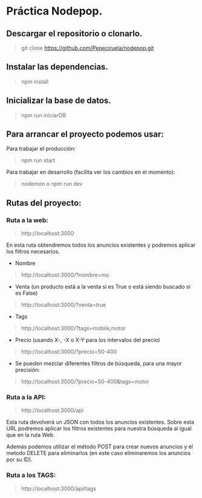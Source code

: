 # Práctica Nodepop.

## Descargar el repositorio o clonarlo.
> git clone https://github.com/Pepeciruela/nodepop.git

## Instalar las dependencias.

> npm install

## Inicializar la base de datos.

> npm run iniciarDB

## Para arrancar el proyecto podemos usar:

Para trabajar el producción:

> npm run start

Para trabajar en desarrollo (facilita ver los cambios en el momento):

> nodemon 
o
> npm run dev

## Rutas del proyecto:

### Ruta a la web:

> http://localhost:3000

En esta ruta obtendremos todos los anuncios existentes y podremos aplicar los filtros necesarios.

* Nombre
> http://localhost:3000/?nombre=mo
* Venta (un producto está a la venta si es True o está siendo buscado si es False)
> http://localhost:3000/?venta=true
* Tags
> http://localhost:3000/?tags=mobile,motor
* Precio (usando X-, -X o X-Y para los intervalos del precio)
> http://localhost:3000/?precio=50-400
* Se pueden mezclar diferentes filtros de búsqueda, para una mayor precisión:
> http://localhost:3000/?precio=50-400&tags=motor

### Ruta a la API:

> http://localhost:3000/api

Esta ruta devolverá un JSON con todos los anuncios existentes. Sobre esta URL podremos aplicar los filtros existentes para nuestra búsqueda al igual que en la ruta Web.

Además podemos utilizar el método POST para crear nuevos anuncios y el metodo DELETE para eliminarlos (en este caso eliminaremos los anuncios por su ID).

### Ruta a los TAGS:

> http://localhost:3000/api/tags



